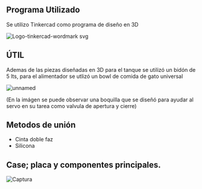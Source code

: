 ## Programa Utilizado
Se utilizo Tinkercad como programa de diseño en 3D

![Logo-tinkercad-wordmark svg](https://github.com/user-attachments/assets/e8bc9208-d166-47ce-ba92-316d2d449578)

## ÚTIL
Ademas de las piezas diseñadas en 3D para el tanque se utilizó un bidón de 5 lts, para el alimentador se utlizó un bowl de comida de gato universal

![unnamed](https://github.com/user-attachments/assets/c518c0e6-13a0-4769-be98-566c181dc457)

(En la imágen se puede observar una boquilla que se diseñó para ayudar al servo en su tarea como valvula de apertura y cierre)

## Metodos de unión
* Cinta doble faz
* Silicona

## Case; placa y componentes principales.

![Captura](https://github.com/user-attachments/assets/2fbe7199-ccbc-48ff-b3b4-59ee6ad0b47b)



